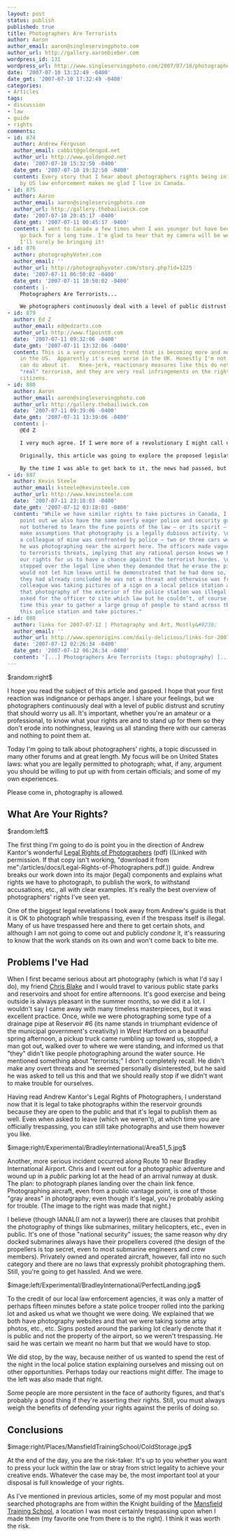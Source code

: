 ```yaml
---
layout: post
status: publish
published: true
title: Photographers Are Terrorists
author: Aaron
author_email: aaron@singleservingphoto.com
author_url: http://gallery.aaronbieber.com
wordpress_id: 131
wordpress_url: http://www.singleservingphoto.com/2007/07/10/photographers-are-terrorists/
date: '2007-07-10 13:32:49 -0400'
date_gmt: '2007-07-10 17:32:49 -0400'
categories:
- Articles
tags:
- discussion
- law
- guide
- rights
comments:
- id: 874
  author: Andrew Ferguson
  author_email: cabbit@goldengod.net
  author_url: http://www.goldengod.net
  date: '2007-07-10 15:32:50 -0400'
  date_gmt: '2007-07-10 19:32:50 -0400'
  content: Every story that I hear about photographers rights being infringed upon
    by US law enforcement makes me glad I live in Canada.
- id: 875
  author: Aaron
  author_email: aaron@singleservingphoto.com
  author_url: http://gallery.thebailiwick.com
  date: '2007-07-10 20:45:17 -0400'
  date_gmt: '2007-07-11 00:45:17 -0400'
  content: I went to Canada a few times when I was younger but have been meaning to
    go back for a long time. I'm glad to hear that my camera will be welcome, because
    I'll surely be bringing it!
- id: 876
  author: photographyVoter.com
  author_email: ''
  author_url: http://photographyvoter.com/story.php?id=1225
  date: '2007-07-11 06:50:02 -0400'
  date_gmt: '2007-07-11 10:50:02 -0400'
  content: |-
    Photographers Are Terrorists...

    We photographers continuously deal with a level of public distrust and scrutiny that should worry us all. It’s important, whether you’re an amateur or a professional, to know what your rights are and to stand up for them so they don’t erode into ...
- id: 879
  author: Ed Z
  author_email: ed@edzarts.com
  author_url: http://www.f1point0.com
  date: '2007-07-11 09:32:06 -0400'
  date_gmt: '2007-07-11 13:32:06 -0400'
  content: This is a very concerning trend that is becoming more and more prevalent
    in the US.  Apparently it's even worse in the UK. Honestly I'm not sure what we
    can do about it.   Knee-jerk, reactionary measures like this do nothing to stop
    "real" terrorism, and they are very real infringements on the rights of law-abiding
    citizens.
- id: 880
  author: Aaron
  author_email: aaron@singleservingphoto.com
  author_url: http://gallery.thebailiwick.com
  date: '2007-07-11 09:39:06 -0400'
  date_gmt: '2007-07-11 13:39:06 -0400'
  content: |-
    @Ed Z

    I very much agree. If I were more of a revolutionary I might call upon all photographers to press their rights in situations where they are questioned. I do think it's important to know and defend your rights in all situations. As Benjamin Franklin famously said, "Those who would sacrifice freedom for security deserve neither."

    Originally, this article was going to explore the proposed legislation that would require permits to photograph under certain circumstances in New York City, circumstances that according to many were vaguely described and would hinder the enthusiast's ability to make pictures in America's most famous city.

    By the time I was able to get back to it, the news had passed, but here is a link to the [Slashdot post breaking the story](http://yro.slashdot.org/yro/07/06/30/0644201).shtml where you will find lots of great commentary on the issue.
- id: 887
  author: Kevin Steele
  author_email: ksteele@kevinsteele.com
  author_url: http://www.kevinsteele.com
  date: '2007-07-11 23:18:03 -0400'
  date_gmt: '2007-07-12 03:18:03 -0400'
  content: "While we have similar rights to take pictures in Canada, I should also
    point out we also have the same overly eager police and security guards who have
    not bothered to learn the fine points of the law — or its spirit — and they just
    make assumptions that photography is a legally dubious activity. \n\nFor example,
    a colleague of mine was confronted by police — two or three cars worth — when
    he was photographing near the airport here. The officers made vague references
    to terrorists threats, implying that any rational person knows we have to surrender
    our rights for us to have a chance against the terrorist hordes. \n\nThey absolutely
    stepped over the legal line when they demanded that he erase the pictures and
    would not let him leave until he demonstrated that he had done so, even though
    they had already concluded he was not a threat and otherwise was free to go.\n\nAnother
    colleague was taking pictures of a sign on a local police station and waqs told
    that photography of the exterior of the police station was illegal. My friend
    asked for the officer to cite which law but he couldn’t, of course. I hope some
    time this year to gather a large group of people to stand across the street from
    this police station and take pictures."
- id: 888
  author: links for 2007-07-12 | Photography and Art, Mostly&#8230;
  author_email: ''
  author_url: http://www.openorigins.com/daily-delicious/links-for-2007-07-12/
  date: '2007-07-12 02:26:34 -0400'
  date_gmt: '2007-07-12 06:26:34 -0400'
  content: '[...] Photographers Are Terrorists (tags: photography) [...]'
---
```

\$random:right\$

I hope you read the subject of this article and gasped. I hope that your
first reaction was indignance or perhaps anger. I share your feelings,
but we photographers continuously deal with a level of public distrust
and scrutiny that should worry us all. It's important, whether you're an
amateur or a professional, to know what your rights are and to stand up
for them so they don't erode into nothingness, leaving us all standing
there with our cameras and nothing to point them at.

Today I'm going to talk about photographers' rights, a topic discussed
in many other forums and at great length. My focus will be on United
States laws: what you are legally permitted to photograph; what, if any,
argument you should be willing to put up with from certain officials;
and some of my own experiences.

Please come in, photography is allowed.<span id="more"></span><span
id="more-131"></span>

## What Are Your Rights?

\$random:left\$

The first thing I'm going to do is point you in the direction of Andrew
Kantor's wonderful [Legal Rights of
Photographers](http://www.kantor.com/useful/Legal-Rights-of-Photographers.pdf)
(pdf) ((Linked with permission. If that copy isn't working, "download it
from me":/articles/docs/Legal-Rights-of-Photographers.pdf.)) guide.
Andrew breaks our work down into its major (legal) components and
explains what rights we have to photograph, to publish the work, to
withstand accusations, etc., all with clear examples. It's really the
best overview of photographers' rights I've seen yet.

One of the biggest legal revelations I took away from Andrew's guide is
that it is OK to photograph while trespassing, even if the trespass
itself is illegal. Many of us have trespassed here and there to get
certain shots, and although I am not going to come out and publicly
_condone_ it, it's reassuring to know that the work stands on its own
and won't come back to bite me.

## Problems I've Had

When I first became serious about art photography (which is what I'd say
I do), my friend [Chris Blake](http://www.curiouslens.com) and I would
travel to various public state parks and reservoirs and shoot for entire
afternoons. It's good exercise and being outside is always pleasant in
the summer months, so we did it a lot. I wouldn't say I came away with
many timeless masterpieces, but it was excellent practice. Once, while
we were photographing some type of a drainage pipe at Reservoir \#6 (its
name stands in triumphant evidence of the municipal government's
creativity) in West Hartford on a beautiful spring afternoon, a pickup
truck came rumbling up toward us, stopped, a man got out, walked over to
where we were standing, and informed us that "they" didn't like people
photographing around the water source. He mentioned something about
"terrorists;" I don't completely recall. He didn't make any overt
threats and he seemed personally disinterested, but he said he was asked
to tell us this and that we should really stop if we didn't want to make
trouble for ourselves.

Having read Andrew Kantor's Legal Rights of Photographers, I understand
now that it is legal to take photographs within the reservoir grounds
because they are open to the public and that it's legal to publish them
as well. Even when asked to leave (which we weren't), at which time you
are officially trespassing, you can still take photographs and use them
however you like.

\$image:right/Experimental/BradleyInternational/Area51_5.jpg\$

Another, more serious incident occurred along Route 10 near Bradley
International Airport. Chris and I went out for a photographic adventure
and wound up in a *public* parking lot at the head of an arrival
runway at dusk. The plan: to photograph planes landing over the chain
link fence. Photographing aircraft, even from a public vantage point, is
one of those "gray areas" in photography; even though it's legal, you're
probably asking for trouble. (The image to the right was made that
night.)

I believe (though IANAL(I am not a laywer)) there are clauses that
prohibit the photography of things like submarines, military
helicopters, etc., even in public. It's one of those "national security"
issues; the same reason why dry docked submarines always have their
propellers covered (the design of the propellers is top secret, even to
most submarine engineers and crew members). Privately owned and operated
aircraft, however, fall into no such category and there are no laws that
expressly prohibit photographing them. Still, you're going to get
hassled. And we were.

\$image:left/Experimental/BradleyInternational/PerfectLanding.jpg\$

To the credit of our local law enforcement agencies, it was only a
matter of perhaps fifteen minutes before a state police trooper rolled
into the parking lot and asked us what we thought we were doing. We
explained that we both have photography websites and that we were taking
some artsy photos, etc., etc. Signs posted around the parking lot
clearly denote that it is public and not the property of the airport, so
we weren't trespassing. He said he was certain we meant no harm but that
we would have to stop.

We did stop, by the way, because neither of us wanted to spend the rest
of the night in the local police station explaining ourselves and
missing out on other opportunities. Perhaps today our reactions might
differ. The image to the left was also made that night.

Some people are more persistent in the face of authority figures, and
that's probably a good thing if they're asserting their rights. Still,
you must always weigh the benefits of defending your rights against the
perils of doing so.

## Conclusions

\$image:right/Places/MansfieldTrainingSchool/ColdStorage.jpg\$

At the end of the day, you are the risk-taker. It's up to you whether
you want to press your luck within the law or stray from strict legality
to achieve your creative ends. Whatever the case may be, the most
important tool at your disposal is full knowledge of your rights.

As I've mentioned in previous articles, some of my most popular and most
searched photographs are from within the Knight building of the
[Mansfield Training
School](http://www.fisheyegallery.com/Places/MansfieldTrainingSchool), a
location I was most certainly trespassing upon when I made them (my
favorite one from there is to the right). I think it was worth the risk.
